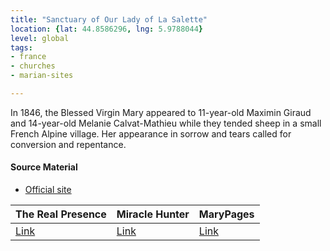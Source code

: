 ```yaml
---
title: "Sanctuary of Our Lady of La Salette"
location: {lat: 44.8586296, lng: 5.9788044}
level: global
tags:
- france
- churches
- marian-sites

---
```



In 1846, the Blessed Virgin Mary appeared to 11-year-old Maximin Giraud and 14-year-old Melanie Calvat-Mathieu while they tended sheep in a small French Alpine village.  Her appearance in sorrow and tears called for conversion and repentance.

#### Source Material

* [Official site](https://lasalette.cef.fr/)


| The Real Presence | Miracle Hunter | MaryPages |
| --- | --- | --- |
| [Link](http://www.therealpresence.org/eucharst/misc/BVM/30_LA_SALETTE_96x96.pdf) | [Link](https://www.miraclehunter.com/marian_apparitions/approved_apparitions/lasalette/index.html) | [Link](https://www.marypages.com/la-salette-(france)-en.html) |





